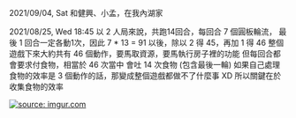 2021/09/04, Sat 和健興、小孟，在我內湖家

2021/08/25, Wed 18:45
以 2 人局來說，共跑14回合，每回合 7 個圓板輪流，
最後 1 回合一定各動1次，因此 7 * 13 = 91 以後，除以 2 得 45，再加 1 得 46
整個遊戲下來大約共有 46 個動作，要馬取資源，要馬執行房子裡的功能
但每回合都會要求付食物，相當於 46 次當中 會吐 14 次食物 (包含最後一輪)
如果自己處理食物的效率是 3 個動作的話，那變成整個遊戲都做不了什麼事 XD
所以關鍵在於收集食物的效率

<a href="https://imgur.com/vV274qd"><img src="https://i.imgur.com/vV274qd.jpg" title="source: imgur.com" /></a>